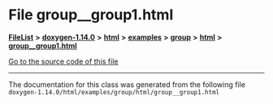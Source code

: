 

# File group\_\_group1.html



[**FileList**](files.md) **>** [**doxygen-1.14.0**](dir_9d5bad020669189c90cda983471be5d0.md) **>** [**html**](dir_05d1fd8a7cdd04f638f8b23196de02e2.md) **>** [**examples**](dir_aa52e73a32d193037813a53dcfe817b6.md) **>** [**group**](dir_cc033eba885248d60cb68aca9a04323a.md) **>** [**html**](dir_92d5238c25e904e325679992b757650f.md) **>** [**group\_\_group1.html**](group____group1_8html.md)

[Go to the source code of this file](group____group1_8html_source.md)





































































------------------------------
The documentation for this class was generated from the following file `doxygen-1.14.0/html/examples/group/html/group__group1.html`

